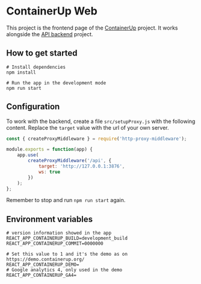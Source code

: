 # ContainerUp Web

This project is the frontend page of the [ContainerUp](https://github.com/ContainerUp) project.
It works alongside the [API backend](https://github.com/ContainerUp/containerup) project.

## How to get started

```shell
# Install dependencies
npm install

# Run the app in the development mode
npm run start

```

## Configuration

To work with the backend, create a file `src/setupProxy.js` with the following content.
Replace the `target` value with the url of your own server.

```javascript
const { createProxyMiddleware } = require('http-proxy-middleware');

module.exports = function(app) {
    app.use(
        createProxyMiddleware('/api', {
            target: 'http://127.0.0.1:3876',
            ws: true
        })
    );
};
```

Remember to stop and run `npm run start` again.

## Environment variables

```shell
# version information showed in the app
REACT_APP_CONTAINERUP_BUILD=development_build
REACT_APP_CONTAINERUP_COMMIT=0000000

# Set this value to 1 and it's the demo as on https://demo.containerup.org/
REACT_APP_CONTAINERUP_DEMO=
# Google analytics 4, only used in the demo
REACT_APP_CONTAINERUP_GA4=
```

